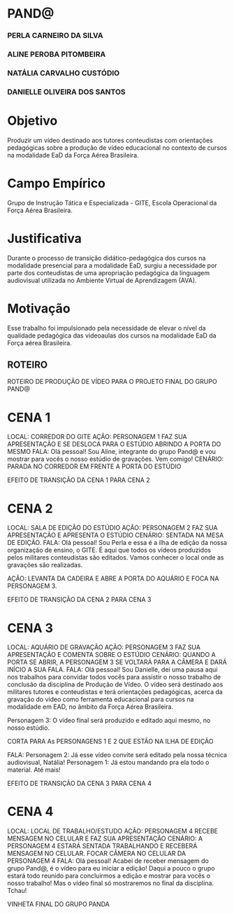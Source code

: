 # PAND@

### PERLA CARNEIRO DA SILVA

### ALINE PEROBA PITOMBEIRA

### NATÁLIA CARVALHO CUSTÓDIO

### DANIELLE OLIVEIRA DOS SANTOS


# Objetivo

Produzir um vídeo destinado aos tutores conteudistas com orientações pedagógicas sobre a produção de vídeo educacional 
no contexto de cursos na modalidade  EaD da Força Aérea Brasileira.


# Campo Empírico

Grupo de Instrução Tática e Especializada - GITE, Escola Operacional da Força Aérea Brasileira.


# Justificativa

 Durante o processo de transição didático-pedagógica dos cursos na modalidade presencial para a modalidade EaD, surgiu a necessidade por parte dos conteudistas de uma apropriação pedagógica da linguagem audiovisual utilizada no Ambiente Virtual de Aprendizagem (AVA).


# Motivação

 Esse trabalho foi impulsionado pela necessidade de elevar o nível da qualidade pedagógica das videoaulas dos cursos na modalidade EaD da Força aérea Brasileira.


## ROTEIRO

ROTEIRO DE PRODUÇÃO DE VÍDEO PARA O PROJETO FINAL DO GRUPO PAND@

# CENA 1

LOCAL: CORREDOR DO GITE
AÇÃO: PERSONAGEM 1 FAZ SUA APRESENTAÇÃO E SE DESLOCA PARA O ESTÚDIO ABRINDO A PORTA DO MESMO
FALA: Olá pessoal! Sou Aline, integrante do grupo Pand@ e vou mostrar para vocês o nosso estúdio de gravações. Vem comigo!
CENÁRIO: PARADA NO CORREDOR EM FRENTE A PORTA DO ESTÚDIO

EFEITO DE TRANSIÇÃO DA CENA 1 PARA CENA 2

# CENA 2

LOCAL: SALA DE EDIÇÃO DO ESTÚDIO
AÇÃO: PERSONAGEM 2 FAZ SUA APRESENTAÇÃO E APRESENTA O ESTÚDIO
CENÁRIO: SENTADA NA MESA DE EDIÇÃO. 
FALA: Olá pessoal! Sou Perla e essa é a ilha de edição da nossa organização de ensino, o GITE. É aqui que todos os vídeos produzidos pelos militares conteudistas são editados. Vamos conhecer o local onde as gravações são realizadas.

AÇÃO: LEVANTA DA CADEIRA E ABRE A PORTA DO AQUÁRIO E FOCA NA PERSONAGEM 3.


EFEITO DE TRANSIÇÃO DA CENA 2 PARA CENA 3

# CENA 3

LOCAL: AQUÁRIO DE GRAVAÇÃO
AÇÃO: PERSONAGEM 3 FAZ SUA APRESENTAÇÃO E COMENTA SOBRE O ESTÚDIO
CENÁRIO: QUANDO A PORTA SE ABRIR, A PERSONAGEM 3 SE VOLTARÁ PARA A CÂMERA E DARÁ INÍCIO A SUA FALA.
FALA: Olá pessoal! Sou Danielle, dei uma pausa aqui nos trabalhos para convidar todos vocês para assistir o nosso trabalho de conclusão da disciplina de Produção de Vídeo. O vídeo será destinado aos militares tutores e conteudistas e terá orientações pedagógicas, acerca da gravação do vídeo como ferramenta educacional para cursos na modalidade em EAD, no âmbito da Força Aérea Brasileira.

Personagem 3: O vídeo final será produzido e editado aqui mesmo, no nosso estúdio. 

CORTA PARA As PERSONAGENS 1 E 2 QUE ESTÃO NA ILHA DE EDIÇÃO

FALA: Personagem 2: Já esse vídeo convite será editado pela nossa técnica audiovisual, Natália! 
Personagem 1: Já estou mandando pra ela todo o material. Até mais!


EFEITO DE TRANSIÇÃO DA CENA 3 PARA CENA 4

# CENA 4

LOCAL: LOCAL DE TRABALHO/ESTUDO
AÇÃO: PERSONAGEM 4 RECEBE MENSAGEM NO CELULAR E FAZ SUA APRESENTAÇÃO
CENÁRIO: A PERSONAGEM 4 ESTARÁ SENTADA TRABALHANDO E RECEBERÁ MENSAGEM NO CELULAR. FOCAR CÂMERA NO CELULAR DA PERSONAGEM 4 
FALA: Olá pessoal! Acabei de receber mensagem do grupo Pand@, é  o vídeo para eu iniciar a edição! Daqui a pouco o grupo estará todo reunido para concluirmos a edição e mostrar para vocês o nosso trabalho! Mas o vídeo final só mostraremos no final da disciplina. Tchau!


VINHETA FINAL DO GRUPO PANDA
